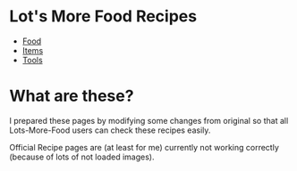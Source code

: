 # Lot's More Food Recipes

- [Food](https://web.usamyon.moe/Minecraft-Recipe-Display/?json=https://raw.githubusercontent.com/legopitstop/Lots-More-Food-Mods/main/recipes/food.json)
- [Items](https://web.usamyon.moe/Minecraft-Recipe-Display/?json=https://raw.githubusercontent.com/legopitstop/Lots-More-Food-Mods/main/recipes/items.json)
- [Tools](https://web.usamyon.moe/Minecraft-Recipe-Display/?json=https://raw.githubusercontent.com/legopitstop/Lots-More-Food-Mods/main/recipes/tools.json)

# What are these?
I prepared these pages by modifying some changes from original so that all Lots-More-Food users can check these recipes easily.  

Official Recipe pages are (at least for me) currently not working correctly (because of lots of not loaded images).
